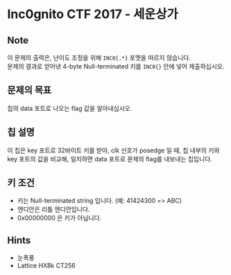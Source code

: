 # Inc0gnito CTF 2017 - 세운상가

## Note
이 문제의 출력은, 난이도 조정을 위해 `INC0{.*}` 포멧을 따르지 않습니다.<br>
문제의 결과로 얻어낸 4-byte Null-terminated 키를 `INC0{}` 안에 넣어 제출하십시오.

## 문제의 목표
칩의 data 포트로 나오는 flag 값을 알아내십시오.

## 칩 설명
이 칩은 key 포트로 32바이트 키를 받아, clk 신호가 posedge 일 때, 칩 내부의 키와 key 포트의 값을 비교해, 일치하면 data 포트로 문제의 flag를 내보내는 칩입니다.

## 키 조건
* 키는 Null-terminated string 입니다. (예: 41424300 => ABC)
* 엔디안은 리틀 엔디안입니다.
* 0x00000000 은 키가 아닙니다.

## Hints
* 눈폭풍
* Lattice HX8k CT256
